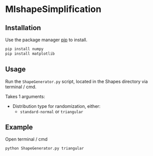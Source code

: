 # MlshapeSimplification



## Installation

Use the package manager [pip](https://pip.pypa.io/en/stable/) to install.

```python
pip install numpy
pip install matplotlib
```

## Usage

Run the `ShapeGenerator.py` script, located in the Shapes directory via terminal / cmd.

Takes 1 arguments:

- Distribution type for randomization, either: 
   - `standard-normal` or `triangular`

## Example
Open terminal / cmd

```bash
python ShapeGenerator.py triangular
```